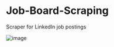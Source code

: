 # Job-Board-Scraping
Scraper for LinkedIn job postings

![image](https://user-images.githubusercontent.com/102929056/166938237-daf4d471-5d1f-4481-8e8f-f78cfcbb07ed.png)
